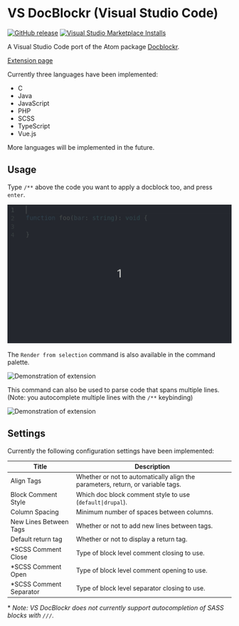 # VS DocBlockr (Visual Studio Code)

[![GitHub release](https://img.shields.io/github/release/jeremyvii/vs-docblockr.svg)](https://github.com/jeremyvii/vs-docblockr/releases/latest)
[![Visual Studio Marketplace Installs](https://img.shields.io/visual-studio-marketplace/i/jeremyljackson.vs-docblock)](https://marketplace.visualstudio.com/items?itemName=jeremyljackson.vs-docblock)

A Visual Studio Code port of the Atom package [Docblockr](https://github.com/nikhilkalige/docblockr).

[Extension page](https://marketplace.visualstudio.com/items?itemName=jeremyljackson.vs-docblock)

Currently three languages have been implemented:

* C
* Java
* JavaScript
* PHP
* SCSS
* TypeScript
* Vue.js

More languages will be implemented in the future.

## Usage

Type `/**` above the code you want to apply a docblock too, and press `enter`.

![Demonstration of extension](assets/demo.gif)

The `Render from selection` command is also available in the command palette.

![Demonstration of extension](assets/command-demo.gif)

This command can also be used to parse code that spans multiple lines. (Note:
you autocomplete multiple lines with the `/**` keybinding)

![Demonstration of extension](assets/command-demo-2.gif)

## Settings

Currently the following configuration settings have been implemented:

| Title                    | Description                                                                     |
|--------------------------|---------------------------------------------------------------------------------|
| Align Tags               | Whether or not to automatically align the parameters, return, or variable tags. |
| Block Comment Style      | Which doc block comment style to use (`default\|drupal`).                       |
| Column Spacing           | Minimum number of spaces between columns.                                       |
| New Lines Between Tags   | Whether or not to add new lines between tags.                                   |
| Default return tag       | Whether or not to display a return tag.                                         |
| \*SCSS Comment Close     | Type of block level comment closing to use.                                     |
| \*SCSS Comment Open      | Type of block level comment opening to use.                                     |
| \*SCSS Comment Separator | Type of block level separator closing to use.                                   |

\* *Note: VS DocBlockr does not currently support autocompletion of SASS blocks with `///`.*
